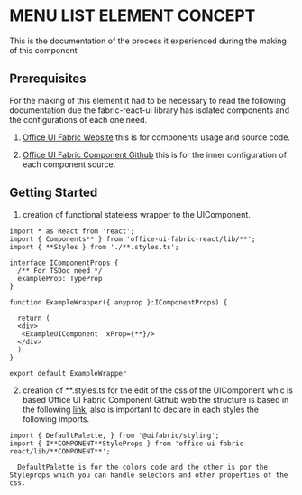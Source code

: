 # MENU LIST ELEMENT CONCEPT

This is the documentation of the process it experienced during the making of this component

## Prerequisites

For the making of this element it had to be necessary to read the following documentation due the fabric-react-ui library has isolated components and the configurations of each one need.

1. [Office UI Fabric Website](https://developer.microsoft.com/en-us/fabric) this is for components usage and source code.

2. [Office UI Fabric Component Github](https://github.com/OfficeDev/office-ui-fabric-react/tree/master/packages/office-ui-fabric-react/src/components) this is for the inner configuration of each component source.


## Getting Started


1. creation of functional stateless wrapper to the UIComponent.

```
import * as React from 'react';
import { Components** } from 'office-ui-fabric-react/lib/**';
import { **Styles } from './**.styles.ts';

interface IComponentProps {
  /** For TSDoc need */
  exampleProp: TypeProp
}

function ExampleWrapper({ anyprop }:IComponentProps) {

  return (
  <div>
   <ExampleUIComponent  xProp={**}/>
  </div>
  )
}

export default ExampleWrapper

```

2. creation of **.styles.ts for the edit of the css of the UIComponent whic is based Office UI Fabric Component Github web the structure is based in the following  [link](https://github.com/OfficeDev/office-ui-fabric-react/blob/master/packages/office-ui-fabric-react/src/components/Nav/Nav.styles.ts), also is important to declare in each styles the following imports.

```
import { DefaultPalette, } from '@uifabric/styling';
import { I**COMPONENT**StyleProps } from 'office-ui-fabric-react/lib/**COMPONENT**';
```
      DefaultPalette is for the colors code and the other is por the Styleprops which you can handle selectors and other properties of the css.
